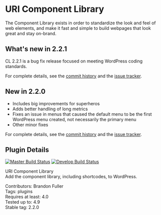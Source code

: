 # URI Component Library

The Component Library exists in order to standardize the look and feel of web elements, and make it fast and simple to build webpages that look great and stay on-brand.

## What's new in 2.2.1

CL 2.2.1 is a bug fix release focused on meeting WordPress coding standards.

For complete details, see the [commit history](https://github.com/uriweb/uri-component-library/pull/62/commits) and the [issue tracker](https://github.com/uriweb/uri-component-library/issues). 

## New in 2.2.0

* Includes big improvements for superheros
* Adds better handling of long metrics
* Fixes an issue in menus that caused the default menu to be the first WordPress menu created, not necessarily the primary menu
* Other minor fixes

For complete details, see the [commit history](https://github.com/uriweb/uri-component-library/pull/58/commits) and the [issue tracker](https://github.com/uriweb/uri-component-library/issues). 

## Plugin Details

[![Master Build Status](https://travis-ci.org/uriweb/uri-component-library.svg?branch=master "Master build status")](https://travis-ci.org/uriweb/uri-component-library)
[![Develop Build Status](https://travis-ci.org/uriweb/uri-component-library.svg?branch=develop "Develop build status")](https://travis-ci.org/uriweb/uri-component-library)

URI Component Library  
Add the component library, including shortcodes, to WordPress.  

Contributors: Brandon Fuller  
Tags: plugins  
Requires at least: 4.0  
Tested up to: 4.9  
Stable tag: 2.2.0  